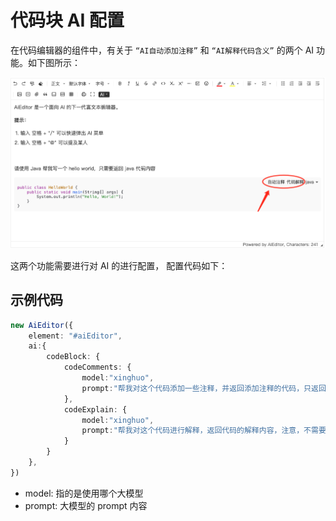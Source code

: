 # 代码块 AI 配置

在代码编辑器的组件中，有关于 `“AI自动添加注释”` 和 `“AI解释代码含义”` 的两个 AI 功能。如下图所示：

![](../../assets/image/codeblock-ai.png)

这两个功能需要进行对 AI 的进行配置， 配置代码如下：

## 示例代码

```typescript
new AiEditor({
    element: "#aiEditor",
    ai:{
        codeBlock: {
            codeComments: {
                model:"xinghuo",
                prompt:"帮我对这个代码添加一些注释，并返回添加注释的代码，只返回代码",
            },
            codeExplain: {
                model:"xinghuo",
                prompt:"帮我对这个代码进行解释，返回代码的解释内容，注意，不需要对代码的注释进行解释",
            }
        }
    },
})
```

- model: 指的是使用哪个大模型
- prompt: 大模型的 prompt 内容